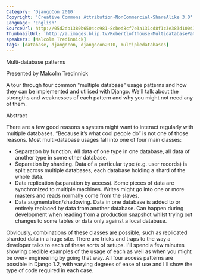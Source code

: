 ```yaml
---
Category: 'DjangoCon 2010'
Copyright: 'Creative Commons Attribution-NonCommercial-ShareAlike 3.0'
Language: 'English'
SourceUrl: http://05d2db1380b6504cc981-8cbed8cf7e3a131cd8f1c3e383d10041.r93.cf2.rackcdn.com/djangocon-2010/38_multi-database-patterns.flv
ThumbnailUrl: 'http://a.images.blip.tv/Robertlofthouse-MultidatabasePatterns241.png'
speakers: [Malcolm Tredinnick]
tags: [database, djangocon, djangocon2010, multipledatabases]
---
```

Multi-database patterns

Presented by Malcolm Tredinnick

A tour through four common "multiple database" usage patterns and how they can
be implemented and utilised with Django. We'll talk about the strengths and
weaknesses of each pattern and why you might not need any of them.

Abstract

There are a few good reasons a system might want to interact regularly with
multiple databases. “Because it’s what cool people do” is not one of those
reasons. Most multi-database usages fall into one of four main classes:

  * Separation by function. All data of one type in one database, all data of another type in some other database. 
  * Separation by sharding. Data of a particular type (e.g. user records) is split across multiple databases, each database holding a shard of the whole data. 
  * Data replication (separation by access). Some pieces of data are synchronized to multiple machines. Writes might go into one or more masters and reads normally come from the slaves. 
  * Data augmentation/shadowing. Data in one database is added to or entirely replaced by data from another database. Can happen during development when reading from a production snapshot whilst trying out changes to some tables or data only against a local database. 

Obviously, combinations of these classes are possible, such as replicated
sharded data in a huge site. There are tricks and traps to the way a developer
talks to each of these sorts of setups. I'll spend a few minutes showing
credible examples of the usage of each as well as when you might be over-
engineering by going that way. All four access patterns are possible in Django
1.2, with varying degrees of ease of use and I'll show the type of code
required in each case.

